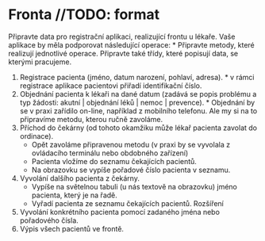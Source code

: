 # Fronta //TODO: format
Připravte data pro registrační aplikaci, realizující frontu u lékaře. Vaše aplikace by měla podporovat následující operace:
     * Připravte metody, které realizují jednotlivé operace. Připravte také třídy, které popisují data, se kterými pracujeme.
1. Registrace pacienta (jméno, datum narození, pohlaví, adresa).
        * v rámci registrace aplikace pacientovi přiřadí identifikační číslo.
2. Objednání pacienta k lékaři na dané datum (zadává se popis problému a typ žádosti: akutní | objednání léků | nemoc | prevence).
        * Objednání by se v praxi zařídilo on-line, například z mobilního telefonu. Ale my si na to připravíme metodu, kterou ručně zavoláme.
3. Příchod do čekárny (od tohoto okamžiku může lékař pacienta zavolat do ordinace).
    * Opět zavoláme připravenou metodu (v praxi by se vyvolala z ovládacího terminálu nebo obdobného zařízení)
    * Pacienta vložíme do seznamu čekajících pacientů.
    * Na obrazovku se vypíše pořadové číslo pacienta v seznamu.
4. Vyvolání dalšího pacienta z čekárny.
    * Vypíše na světelnou tabuli (u nás textově na obrazovku) jméno pacienta, který je na řadě.
    * Vyřadí pacienta ze seznamu čekajících pacientů.
Rozšíření
5. Vyvolání konkrétního pacienta pomocí zadaného jména nebo pořadového čísla.
6. Výpis všech pacientů ve frontě.